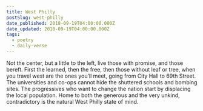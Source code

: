 ```yaml
---
title: West Philly
postSlug: west-philly
date_published: 2018-09-19T04:00:00.000Z
date_updated: 2018-09-19T04:00:00.000Z
tags:
  - poetry
  - daily-verse
---
```


Not the center, but a little to the left,
live those with promise, and those bereft.
First the learned, then the free,
then those without leaf or tree,
when you travel west are the ones you’ll meet,
going from City Hall to 69th Street.
The universities and co-ops cannot hide
the shuttered schools and bombing sites.
The progressives who want to change the nation
start by displacing the local population.
Home to both the generous and the very unkind,
contradictory is the natural West Philly state of mind.
